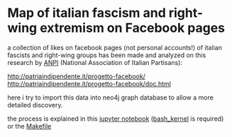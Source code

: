 # Map of italian fascism and right-wing extremism on Facebook pages

a collection of likes on facebook pages (not personal accounts!) of italian fascists and right-wing groups has been made and analyzed on this research by [ANPI](https://en.wikipedia.org/wiki/ANPI) (National Association of Italian Partisans):

http://patriaindipendente.it/progetto-facebook/  
http://patriaindipendente.it/progetto-facebook/doc.html

here i try to import this data into neo4j graph database to allow a more detailed discovery.

the process is explained in this [jupyter notebook](https://github.com/atomotic/anpi-facebook-neo4j/blob/master/italian%20fascism%20on%20facebook%20pages%20into%20neo4j.ipynb)
([bash_kernel](https://github.com/takluyver/bash_kernel) is required) or the [Makefile](https://github.com/atomotic/anpi-facebook-neo4j/blob/master/Makefile)


